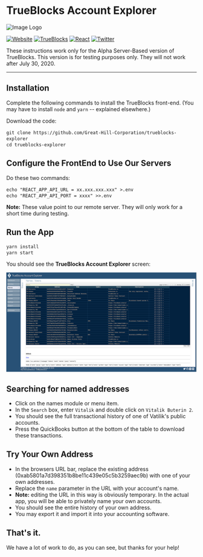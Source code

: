 # TrueBlocks Account Explorer

![Image Logo](https://avatars1.githubusercontent.com/u/19167586?s=200&v=4)

[![Website](https://img.shields.io/badge/Website-quickblocks.io-brightgreen.svg)](https://quickblocks.io/)
[![TrueBlocks](https://img.shields.io/badge/Trueblocks-explorer-blue.svg)](https://github.com/Great-Hill-Corporation/trueblocks-explorer)
[![React](https://img.shields.io/badge/React-node.js-purple.svg)](https://reactjs.org/)
[![Twitter](https://img.shields.io/twitter/follow/espadrine.svg?style=social&label=Twitter)](https://twitter.com/quickblocks?lang=es)

These instructions work only for the Alpha Server-Based version of TrueBlocks. This version is for testing purposes only. They will not work after July 30, 2020.

---

## Installation

Complete the following commands to install the TrueBlocks front-end. (You may have to install `node` and `yarn` -- explained elsewhere.)

Download the code:

```
git clone https://github.com/Great-Hill-Corporation/trueblocks-explorer
cd trueblocks-explorer
```

## Configure the FrontEnd to Use Our Servers

Do these two commands:

```
echo "REACT_APP_API_URL = xx.xxx.xxx.xxx" >.env
echo "REACT_APP_API_PORT = xxxx" >>.env
```

**Note:** These value point to our remote server. They will only work for a short time during testing.

## Run the App

```
yarn install
yarn start
```

You should see the **TrueBlocks Account Explorer** screen:

<img src="./public/screen_shot.png" />

## Searching for named addresses

- Click on the names module or menu item.
- In the `Search` box, enter `Vitalik` and double click on `Vitalik Buterin 2`.
- You should see the full transactional history of one of Vatilik's public accounts.
- Press the QuickBooks button at the bottom of the table to download these transactions.

## Try Your Own Address

- In the browsers URL bar, replace the existing address (0xab5801a7d398351b8be11c439e05c5b3259aec9b) with one of your own addresses.
- Replace the `name` parameter in the URL with your account's name.
- **Note:** editing the URL in this way is obviously temporary. In the actual app, you will be able to privately name your own accounts.
- You should see the entire history of your own address.
- You may export it and import it into your accounting software.

## That's it.

We have a lot of work to do, as you can see, but thanks for your help!
